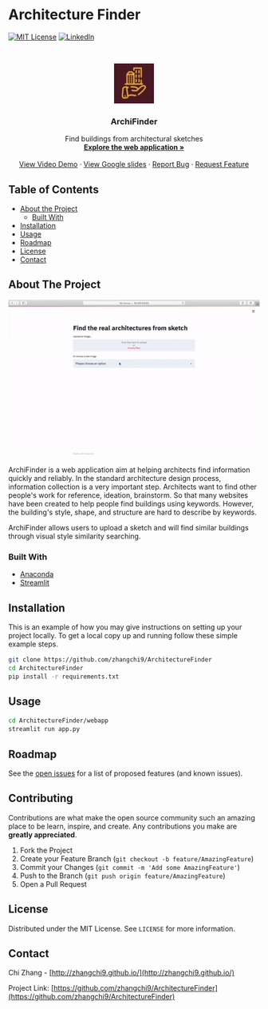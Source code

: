 # Architecture Finder

[![MIT License][license-shield]][license-url]
[![LinkedIn][linkedin-shield]][linkedin-url]



<!-- PROJECT LOGO -->
<br />
<p align="center">
  <a href="http://archifinder.xyz">
    <img src="images/logo.png" alt="Logo" width="80" height="80">
  </a>

  <h3 align="center">ArchiFinder</h3>

  <p align="center">
    Find buildings from architectural sketches
    <br />
    <a href="http://archifinder.xyz"><strong>Explore the web application »</strong></a>
    <br />
    <br />
    <a href="https://docs.google.com/presentation/d/10OSLoMiNkEE_pJMZ9jVsP5x5NecPogWURJb30S_J2eY/edit?usp=sharing">View Video Demo</a>
    ·
    <a href="https://docs.google.com/presentation/d/10OSLoMiNkEE_pJMZ9jVsP5x5NecPogWURJb30S_J2eY/edit?usp=sharing">View Google slides</a>
    ·
    <a href="https://github.com/zhangchi9/ArchitectureFinder/issues">Report Bug</a>
    ·
    <a href="https://github.com/zhangchi9/ArchitectureFinder/issues">Request Feature</a>
  </p>
</p>



<!-- TABLE OF CONTENTS -->
## Table of Contents

* [About the Project](#about-the-project)
  * [Built With](#built-with)
* [Installation](#Installation)
* [Usage](#usage)
* [Roadmap](#Roadmap)
* [License](#license)
* [Contact](#contact)


<!-- ABOUT THE PROJECT -->
## About The Project
<p align="center">
<img src="images/product.gif">
</p>

ArchiFinder is a web application aim at helping architects find information quickly and reliably. In the standard architecture design process, information collection is a very important step. Architects want to find other people's work for reference, ideation, brainstorm. So that many websites have been created to help people find buildings using keywords. However, the building's style, shape, and structure are hard to describe by keywords. 

ArchiFinder allows users to upload a sketch and will find similar buildings through visual style similarity searching.

### Built With
* [Anaconda](https://www.anaconda.com/)
* [Streamlit](https://www.streamlit.io/)



<!-- Installation -->
## Installation

This is an example of how you may give instructions on setting up your project locally.
To get a local copy up and running follow these simple example steps.
```sh
git clone https://github.com/zhangchi9/ArchitectureFinder
cd ArchitectureFinder
pip install -r requirements.txt
```

<!-- USAGE EXAMPLES -->
## Usage
```sh
cd ArchitectureFinder/webapp
streamlit run app.py
```

<!-- ROADMAP -->
## Roadmap

See the [open issues](https://github.com/zhangchi9/ArchitectureFinder/issues) for a list of proposed features (and known issues).



<!-- CONTRIBUTING -->
## Contributing

Contributions are what make the open source community such an amazing place to be learn, inspire, and create. Any contributions you make are **greatly appreciated**.

1. Fork the Project
2. Create your Feature Branch (`git checkout -b feature/AmazingFeature`)
3. Commit your Changes (`git commit -m 'Add some AmazingFeature'`)
4. Push to the Branch (`git push origin feature/AmazingFeature`)
5. Open a Pull Request



<!-- LICENSE -->
## License

Distributed under the MIT License. See `LICENSE` for more information.



<!-- CONTACT -->
## Contact

Chi Zhang - [http://zhangchi9.github.io/](http://zhangchi9.github.io/)

Project Link: [https://github.com/zhangchi9/ArchitectureFinder](https://github.com/zhangchi9/ArchitectureFinder)




<!-- MARKDOWN LINKS & IMAGES -->
<!-- https://www.markdownguide.org/basic-syntax/#reference-style-links -->
[contributors-shield]: https://img.shields.io/github/contributors/othneildrew/Best-README-Template.svg?style=flat-square
[contributors-url]: https://github.com/othneildrew/Best-README-Template/graphs/contributors
[forks-shield]: https://img.shields.io/github/forks/othneildrew/Best-README-Template.svg?style=flat-square
[forks-url]: https://github.com/othneildrew/Best-README-Template/network/members
[stars-shield]: https://img.shields.io/github/stars/othneildrew/Best-README-Template.svg?style=flat-square
[stars-url]: https://github.com/othneildrew/Best-README-Template/stargazers
[issues-shield]: https://img.shields.io/github/issues/othneildrew/Best-README-Template.svg?style=flat-square
[issues-url]: https://github.com/othneildrew/Best-README-Template/issues
[license-shield]: https://img.shields.io/github/license/othneildrew/Best-README-Template.svg?style=flat-square
[license-url]: https://github.com/othneildrew/Best-README-Template/blob/master/LICENSE.txt
[linkedin-shield]: https://img.shields.io/badge/-LinkedIn-black.svg?style=flat-square&logo=linkedin&colorB=555
[linkedin-url]: https://www.linkedin.com/in/zhangchi9/
[product-screenshot]: images/product.gif